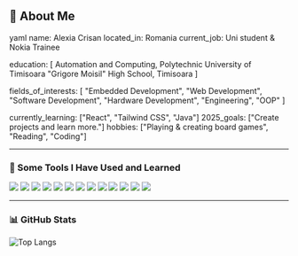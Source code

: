 
## 👋 About Me

yaml
name: Alexia Crisan
located_in: Romania
current_job: Uni student & Nokia Trainee

education:
  [
    Automation and Computing, Polytechnic University of Timisoara
    "Grigore Moisil" High School, Timisoara
  ]

fields_of_interests:
  [
    "Embedded Development",
    "Web Development",
    "Software Development",
    "Hardware Development",
    "Engineering",
    "OOP"
  ]

currently_learning: ["React", "Tailwind CSS", "Java"]
2025_goals: ["Create projects and learn more."]
hobbies: ["Playing & creating board games", "Reading", "Coding"]


---

### 🚀 Some Tools I Have Used and Learned

<p align="left">
  <img src="https://img.shields.io/badge/C-blue?style=for-the-badge&logo=c&logoColor=white" />
  <img src="https://img.shields.io/badge/C++-00599C?style=for-the-badge&logo=c%2b%2b&logoColor=white" />
  <img src="https://img.shields.io/badge/Python-3776AB?style=for-the-badge&logo=python&logoColor=white" />
  <img src="https://img.shields.io/badge/HTML5-E34F26?style=for-the-badge&logo=html5&logoColor=white" />
  <img src="https://img.shields.io/badge/CSS3-1572B6?style=for-the-badge&logo=css3&logoColor=white" />
  <img src="https://img.shields.io/badge/MySQL-4479A1?style=for-the-badge&logo=mysql&logoColor=white" />
  <img src="https://img.shields.io/badge/Oracle-F80000?style=for-the-badge&logo=oracle&logoColor=white" />
  <img src="https://img.shields.io/badge/Java-ED8B00?style=for-the-badge&logo=java&logoColor=white" />
  <img src="https://img.shields.io/badge/Verilog-000000?style=for-the-badge&logoColor=white" />
  <img src="https://img.shields.io/badge/JavaScript-F7DF1E?style=for-the-badge&logo=javascript&logoColor=black" />
  <img src="https://img.shields.io/badge/React-20232A?style=for-the-badge&logo=react&logoColor=61DAFB" />
  <img src="https://img.shields.io/badge/Linux-FCC624?style=for-the-badge&logo=linux&logoColor=black" />
  <img src="https://img.shields.io/badge/VS%20Code-007ACC?style=for-the-badge&logo=visual-studio-code&logoColor=white" />
</p>



---

### 📊 GitHub Stats

![Top Langs](https://github-readme-stats.vercel.app/api/top-langs/?username=Alexia-Crisan&layout=compact)

